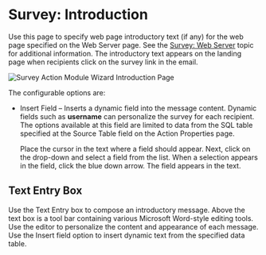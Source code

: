 # Survey: Introduction

Use this page to specify web page introductory text (if any) for the web page specified on the Web Server page. See the [Survey: Web Server](/docs/accessanalyzer/enterpriseauditor/admin/action/survey/webserver.md) topic for additional information. The introductory text appears on the landing page when recipients click on the survey link in the email.

![Survey Action Module Wizard Introduction Page](/img/product_docs/accessanalyzer/enterpriseauditor/admin/action/survey/introduction.webp)

The configurable options are:

- Insert Field – Inserts a dynamic field into the message content. Dynamic fields such as __username__ can personalize the survey for each recipient. The options available at this field are limited to data from the SQL table specified at the Source Table field on the Action Properties page.

  Place the cursor in the text where a field should appear. Next, click on the drop-down and select a field from the list. When a selection appears in the field, click the blue down arrow. The field appears in the text.

## Text Entry Box

Use the Text Entry box to compose an introductory message. Above the text box is a tool bar containing various Microsoft Word-style editing tools. Use the editor to personalize the content and appearance of each message. Use the Insert field option to insert dynamic text from the specified data table.
